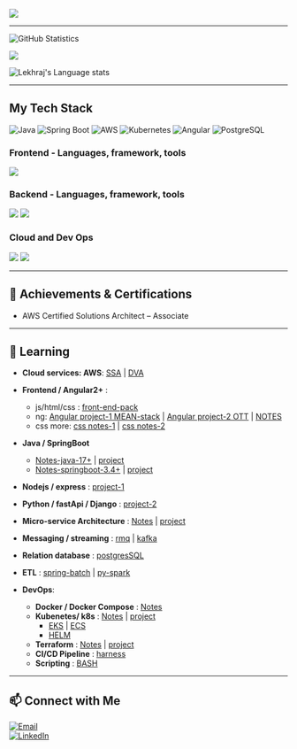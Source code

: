 ![](https://komarev.com/ghpvc/?username=lekhrajdinkar)  

---

![GitHub Statistics](https://github-readme-stats.vercel.app/api?username=lekhrajdinkar&show_icons=true&theme=light) 

![](https://github-readme-streak-stats.herokuapp.com?user=lekhrajdinkar&theme=light)

![Lekhraj's Language stats](https://github-readme-stats-eight-theta.vercel.app/api/top-langs/?username=lekhrajdinkar&layout=compact&langs_count=8&hide_border=true&theme=light&hide=Jupyter%20Notebook,HTML)

---
## My Tech Stack  
![Java](https://img.shields.io/badge/Java-ED8B00?style=for-the-badge&logo=java&logoColor=white)
![Spring Boot](https://img.shields.io/badge/Spring_Boot-6DB33F?style=for-the-badge&logo=spring-boot&logoColor=white)
![AWS](https://img.shields.io/badge/AWS-232F3E?style=for-the-badge&logo=amazon-aws&logoColor=white)
![Kubernetes](https://img.shields.io/badge/Kubernetes-326CE5?style=for-the-badge&logo=kubernetes&logoColor=white)
![Angular](https://img.shields.io/badge/Angular-DD0031?style=for-the-badge&logo=angular&logoColor=white)
![PostgreSQL](https://img.shields.io/badge/PostgreSQL-316192?style=for-the-badge&logo=postgresql&logoColor=white)


### Frontend - Languages, framework, tools
<img src="https://skillicons.dev/icons?i=angular,ts,css,html,js,redux,rxjs,npm,nodejs&theme=light" />

### Backend - Languages, framework, tools
<img src="https://skillicons.dev/icons?i=java,spring,hibernate,python,django,nodejs,maven,postgres&theme=light" />  
<img src="https://skillicons.dev/icons?i=eclipse,idea,pycharm,vscode,postman,kafka,rabbitmq&theme=light" />

### Cloud and Dev Ops
<img src="https://skillicons.dev/icons?i=aws,terraform&theme=light" />
<img src="https://skillicons.dev/icons?i=docker,kubernetes,git,github,linux,bash&theme=light" />

---
## 🏅 Achievements & Certifications  
- AWS Certified Solutions Architect – Associate


---
## 🌱 Learning 
- **Cloud services: AWS**: [SSA](https://github.com/lekhrajdinkar/02-backend-java-spring/tree/main/01_aws) | [DVA](https://github.com/lekhrajdinkar/02-backend-java-spring/blob/main/01_aws/00_DVA-C02/00_DVA.md)
  
- **Frontend / Angular2+** :
    - js/html/css : [front-end-pack](https://github.com/lekhrajdinkar/01-front-end-pack)
    - ng: [Angular project-1 MEAN-stack](https://github.com/lekhrajdinkar/01-Frontend-MEAN-stack) | [Angular project-2 OTT](https://github.com/lekhrajdinkar/99-project-01-OTT-ng) | [NOTES](https://github.com/lekhrajdinkar/01-Frontend-Angular6-fundamentals/tree/master/notes)
    - css more: [css notes-1](https://github.com/lekhrajdinkar/Notes-HTML5-CSS3/tree/master/NOTES-CSS) | [css notes-2](https://github.com/lekhrajdinkar/Notes-HTML5-CSS3/tree/master/NOTES)
      
- **Java / SpringBoot**
  - [Notes-java-17+](https://github.com/lekhrajdinkar/02-Java17/tree/main/Notes) | [project](https://github.com/lekhrajdinkar/02-Java17)
  - [Notes-springboot-3.4+](https://github.com/lekhrajdinkar/02-backend-java-spring/tree/main/00_Springboot) | [project](https://github.com/lekhrajdinkar/02-backend-java-spring/tree/main/src/main/java/com/lekhraj/java/spring)
    
- **Nodejs / express** : [project-1](https://github.com/lekhrajdinkar/02-Backend-API-NodeJS)

- **Python / fastApi / Django** : [project-2](https://github.com/lekhrajdinkar/02-Backend-Python)
  
- **Micro-service Architecture** : [Notes](https://github.com/lekhrajdinkar/03-spring-cloud-v2/tree/main/Notes) | [project](https://github.com/lekhrajdinkar/03-spring-cloud-v2)
- **Messaging / streaming** : [rmq](https://github.com/lekhrajdinkar/02-backend-java-spring/blob/main/06_messaging/rmq/06_Messaging_rabbitMQ.md) | [kafka](https://github.com/lekhrajdinkar/02-backend-java-spring/tree/main/06_messaging/kakfa)

- **Relation database** : [postgresSQL](https://github.com/lekhrajdinkar/02-backend-java-spring/tree/main/08_Database/01_rdbms)
- **ETL** : [spring-batch](https://github.com/lekhrajdinkar/02-backend-java-spring/tree/main/09_ETL/01_spring-batch) | [py-spark](https://github.com/lekhrajdinkar/02-backend-java-spring/tree/main/09_ETL/02_py-spark)

- **DevOps**:
  - **Docker / Docker Compose** : [Notes](https://github.com/lekhrajdinkar/02-backend-java-spring/tree/main/02_docker)
  - **Kubenetes/ k8s** : [Notes](https://github.com/lekhrajdinkar/02-backend-java-spring/tree/main/03_Kubernetes) | [project](https://github.com/lekhrajdinkar/02-backend-java-spring/tree/main/03_Kubernetes/00_project)
    - [EKS](https://github.com/lekhrajdinkar/02-backend-java-spring/tree/main/03_Kubernetes/04_EKS) | [ECS](https://github.com/lekhrajdinkar/02-backend-java-spring/tree/main/03_Kubernetes/03_ECS)
    - [HELM](https://github.com/lekhrajdinkar/02-backend-java-spring/tree/main/03_Kubernetes/05_helm)
  - **Terraform** : [Notes](https://github.com/lekhrajdinkar/02-backend-java-spring/tree/main/04_terraform) | [project](https://github.com/lekhrajdinkar/02-backend-java-spring/tree/main/04_terraform/project/aws-config-maps)
  - **CI/CD Pipeline** : [harness](https://github.com/lekhrajdinkar/02-backend-java-spring/tree/main/05_harness)
  - **Scripting** : [BASH](https://github.com/lekhrajdinkar/02-backend-java-spring/tree/main/07_scripting/bash_script)

---
## 📫 Connect with Me  
[![Email](https://img.shields.io/badge/Email-D14836?style=for-the-badge&logo=gmail&logoColor=white)](mailto:lekhrajdinkarus@gmail.com)  
[![LinkedIn](https://img.shields.io/badge/LinkedIn-0A66C2?style=for-the-badge&logo=linkedin&logoColor=white)](https://www.linkedin.com/in/lekhraj-dinkar-25872140/)  
  

